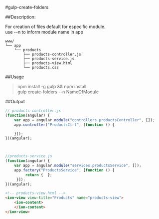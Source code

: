 #gulp-create-folders

##Description: <br />

For creation of files default for especific module. <br />
use --n to inform module name in app
    
    
    www/
    └── app
        └── products
            ├── products-controller.js
            ├── products-service.js
            ├── products-view.html
            └── products.css
    
##Usage

> npm install -g gulp && npm install <br />
> gulp create-folders --n NameOfModule

##Output <br />
``` javascript   
// products-controller.js 
(function(angular) { 
    var app = angular.module("controllers.productsController", []); 
    app.controller("ProductsCtrl", [function () { 

    }]);
})(angular);



//products-service.js
(function(angular) { 
    var app = angular.module("services.productsService", []); 
    app.factory("ProductsService", [function () { 
		 return {  };
     }]);
})(angular);

```

``` html
<!-- products-view.html -->
<ion-view view-title="Products" name="products-view">
    <ion-content>
    </ion-content>
</ion-view>
```

